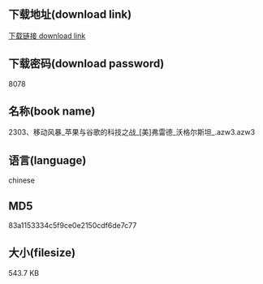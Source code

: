 ## 下载地址(download link)
[下载链接 download link](https://voluble-croquembouche-d321dc.netlify.app/?s=2303%E3%80%81%E7%A7%BB%E5%8A%A8%E9%A3%8E%E6%9A%B4_%E8%8B%B9%E6%9E%9C%E4%B8%8E%E8%B0%B7%E6%AD%8C%E7%9A%84%E7%A7%91%E6%8A%80%E4%B9%8B%E6%88%98_%5B%E7%BE%8E%5D%E5%BC%97%E9%9B%B7%E5%BE%B7_%E6%B2%83%E6%A0%BC%E5%B0%94%E6%96%AF%E5%9D%A6_.azw3)

## 下载密码(download password)
8078

## 名称(book name)
2303、移动风暴_苹果与谷歌的科技之战_[美]弗雷德_沃格尔斯坦_.azw3.azw3

## 语言(language)
chinese

## MD5
83a1153334c5f9ce0e2150cdf6de7c77

## 大小(filesize)
543.7 KB
